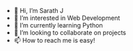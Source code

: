 - 👋 Hi, I’m Sarath J
- 👀 I’m interested in Web Development
- 🌱 I’m currently learning Python
- 💞️ I’m looking to collaborate on projects
- 📫 How to reach me is easy!

<!---
sarathmedia/sarathmedia is a ✨ special ✨ repository because its `README.md` (this file) appears on your GitHub profile.
You can click the Preview link to take a look at your changes.
--->
